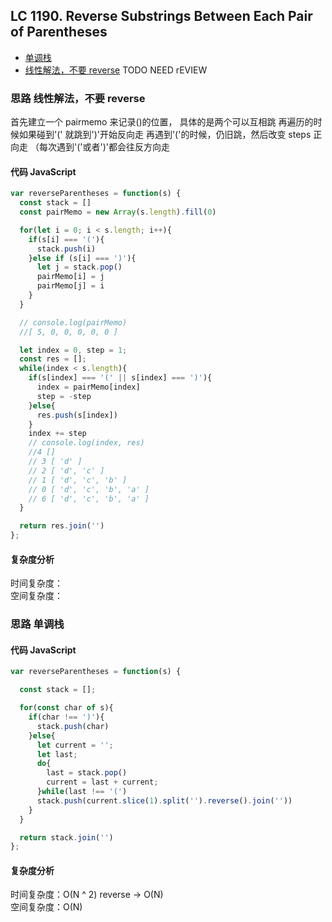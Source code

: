 ## LC 1190. Reverse Substrings Between Each Pair of Parentheses

- [单调栈](#思路-单调栈)
- [线性解法，不要 reverse](#思路-线性解法，不要reverse)
  TODO NEED rEVIEW

### 思路 线性解法，不要 reverse

首先建立一个 pairmemo 来记录()的位置， 具体的是两个可以互相跳
再遍历的时候如果碰到'(' 就跳到')'开始反向走
再遇到'('的时候，仍旧跳，然后改变 steps 正向走
（每次遇到'('或者')'都会往反方向走

#### 代码 JavaScript

```JavaScript
var reverseParentheses = function(s) {
  const stack = []
  const pairMemo = new Array(s.length).fill(0)

  for(let i = 0; i < s.length; i++){
    if(s[i] === '('){
      stack.push(i)
    }else if (s[i] === ')'){
      let j = stack.pop()
      pairMemo[i] = j
      pairMemo[j] = i
    }
  }

  // console.log(pairMemo)
  //[ 5, 0, 0, 0, 0, 0 ]

  let index = 0, step = 1;
  const res = [];
  while(index < s.length){
    if(s[index] === '(' || s[index] === ')'){
      index = pairMemo[index]
      step = -step
    }else{
      res.push(s[index])
    }
    index += step
    // console.log(index, res)
    //4 []
    // 3 [ 'd' ]
    // 2 [ 'd', 'c' ]
    // 1 [ 'd', 'c', 'b' ]
    // 0 [ 'd', 'c', 'b', 'a' ]
    // 6 [ 'd', 'c', 'b', 'a' ]
  }

  return res.join('')
};

```

#### 复杂度分析

时间复杂度： </br>
空间复杂度：

### 思路 单调栈

#### 代码 JavaScript

```JavaScript
var reverseParentheses = function(s) {

  const stack = [];

  for(const char of s){
    if(char !== ')'){
      stack.push(char)
    }else{
      let current = '';
      let last;
      do{
        last = stack.pop()
        current = last + current;
      }while(last !== '(')
      stack.push(current.slice(1).split('').reverse().join(''))
    }
  }

  return stack.join('')
};

```

#### 复杂度分析

时间复杂度：O(N ^ 2) reverse -> O(N)</br>
空间复杂度：O(N)
